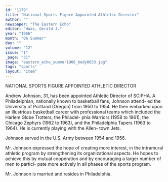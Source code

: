 ```yaml
---
id: "1179"
title: "National Sports Figure Appointed Athletic Director"
author: ""
newspaper: "The Eastern Echo"
editor: "Haas, Gerald J."
year: "1966"
month: "06 Summer"
day: ""
volume: "12"
issue: "1"
_page: "31"
image: "eastern_echo_summer1966_body0033.jpg"
tags: "sports"
layout: "item"
---
```

NATIONAL SPORTS FIGURE APPOINTED ATHLETIC DIRECTOR

Andrew Johnson, 31, has been appointed
Athletic Director of SCIPHA. A Philadelphian,
nationally known to basketball fans, Johnson attend-
ed the University of Portland (Oregon) from 1950
to 1954. He then embarked upon an illustrious
basketball career with professional teams which
included the Harlem Globe Trotters, the Philadel-
phia Warriors (1958 to 1961), the Chicago Zephyrs
(1962 to 1963), and the Philadelphia Tapers (1963
to 1964). He is currently playing with the Allen-
town Jets.

Johnson served in the U.S. Army between 1954
and 1956.

Mr. Johnson expressed the hope of creating
more interest, in the intramural athletic program
by strengthening its organizational aspects. He
hopes to achieve this by mutual cooperation and
by encouraging a larger number of men to partici-
pate more actively in all phases of the sports
program.

Mr. Johnson is married and resides in
Philadelphia.
